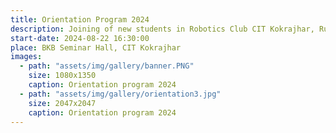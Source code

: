 ```yaml
---
title: Orientation Program 2024
description: Joining of new students in Robotics Club CIT Kokrajhar, Rules and regulations are informed to the students and interaction with co-ordinators took place
start-date: 2024-08-22 16:30:00
place: BKB Seminar Hall, CIT Kokrajhar
images:
  - path: "assets/img/gallery/banner.PNG"
    size: 1080x1350
    caption: Orientation program 2024
  - path: "assets/img/gallery/orientation3.jpg"
    size: 2047x2047
    caption: Orientation program 2024
---
```

